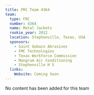 ```yaml
---
title: FRC Team 4364
team:
  type: FRC
  number: 4364
  name: Metal Jackets
  rookie_year: 2012
  location: Stephenville, Texas, USA
  sponsors:
    - Saint Gobain Abrasives
    - FMC Technologies
    - Texas Workforce Commission
    - Mangrum Air Conditioning
    - Stephenville H S
  links:
    Website: Coming Soon
---
```

No content has been added for this team